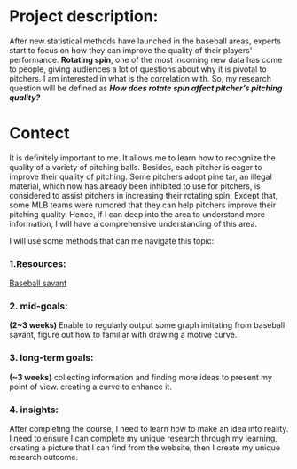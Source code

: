 # Project description:
After new statistical methods have launched in the baseball areas, experts start to focus on how they can improve the quality of their players' performance. **Rotating spin**, one of the most incoming new data has come to people, giving audiences a lot of questions about why it is pivotal to pitchers. I am interested in what is the correlation with. So, my research question will be defined as ___How does rotate spin affect pitcher’s pitching quality?___ 



# Contect
It is definitely important to me. It allows me to learn how to recognize the quality of a variety of pitching balls. Besides, each pitcher is eager to improve their quality of pitching. Some pitchers adopt pine tar, an illegal material, which now has already been inhibited to use for pitchers, is considered to assist pitchers in increasing their rotating spin. Except that, some MLB teams were rumored that they can help pitchers improve their pitching quality. Hence, if I can deep into the area to understand more information, I will have a comprehensive understanding of this area.

I will use some methods that can me navigate this topic:

### 1.Resources:
[Baseball savant](https://baseballsavant.mlb.com/visuals)

### 2. mid-goals:
**(2~3 weeks)** Enable to regularly output some graph imitating from baseball savant, figure out how to familiar with drawing a motive curve.
   
### 3. long-term goals:
**(~3 weeks)** collecting information and finding more ideas to present my point of view. creating a curve to enhance it.

### 4. insights:
After completing the course, I need to learn how to make an idea into reality. I need to ensure I can complete my unique research through my learning, creating a picture that I can find from the website, then I create my unique research outcome.
